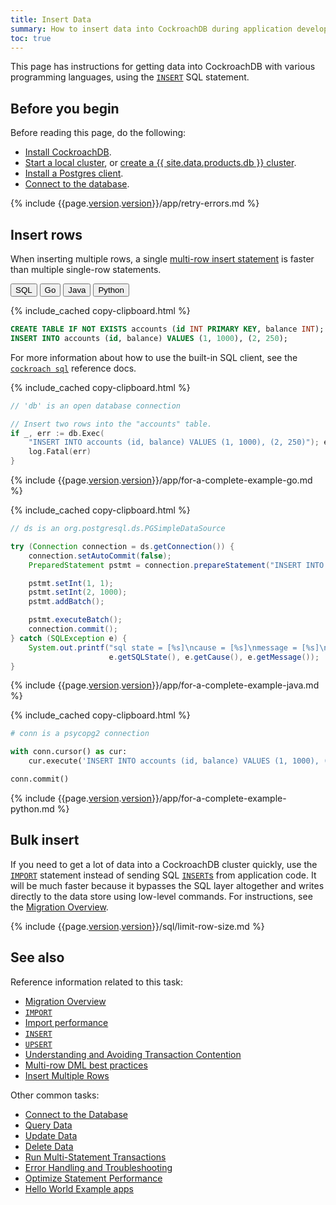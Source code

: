 ```yaml
---
title: Insert Data
summary: How to insert data into CockroachDB during application development
toc: true
---
```


This page has instructions for getting data into CockroachDB with various programming languages, using the [`INSERT`](insert.html) SQL statement.

## Before you begin

Before reading this page, do the following:

- [Install CockroachDB](install-cockroachdb.html).
- [Start a local cluster](secure-a-cluster.html), or [create a {{ site.data.products.db }} cluster](../cockroachcloud/create-your-cluster.html).
- [Install a Postgres client](install-client-drivers.html).
- [Connect to the database](connect-to-the-database.html).

{% include {{page.[version](cluster-settings.html#setting-version).[version](cluster-settings.html#setting-version)}}/app/retry-errors.md %}

## Insert rows

When inserting multiple rows, a single [multi-row insert statement](insert.html#insert-multiple-rows-into-an-existing-table) is faster than multiple single-row statements.

<div class="filters clearfix">
  <button class="filter-button" data-scope="sql">SQL</button>
  <button class="filter-button" data-scope="go">Go</button>
  <button class="filter-button" data-scope="java">Java</button>
  <button class="filter-button" data-scope="python">Python</button>
</div>

<section class="filter-content" markdown="1" data-scope="sql">

{% include_cached copy-clipboard.html %}
~~~ sql
CREATE TABLE IF NOT EXISTS accounts (id INT PRIMARY KEY, balance INT);
INSERT INTO accounts (id, balance) VALUES (1, 1000), (2, 250);
~~~

For more information about how to use the built-in SQL client, see the [`cockroach sql`](cockroach-sql.html) reference docs.

</section>

<section class="filter-content" markdown="1" data-scope="go">

{% include_cached copy-clipboard.html %}
~~~ go
// 'db' is an open database connection

// Insert two rows into the "accounts" table.
if _, err := db.Exec(
    "INSERT INTO accounts (id, balance) VALUES (1, 1000), (2, 250)"); err != nil {
    log.Fatal(err)
}
~~~

{% include {{page.[version](cluster-settings.html#setting-version).[version](cluster-settings.html#setting-version)}}/app/for-a-complete-example-go.md %}

</section>

<section class="filter-content" markdown="1" data-scope="java">

{% include_cached copy-clipboard.html %}
~~~ java
// ds is an org.postgresql.ds.PGSimpleDataSource

try (Connection connection = ds.getConnection()) {
    connection.setAutoCommit(false);
    PreparedStatement pstmt = connection.prepareStatement("INSERT INTO accounts (id, balance) VALUES (?, ?)");

    pstmt.setInt(1, 1);
    pstmt.setInt(2, 1000);
    pstmt.addBatch();

    pstmt.executeBatch();
    connection.commit();
} catch (SQLException e) {
    System.out.printf("sql state = [%s]\ncause = [%s]\nmessage = [%s]\n",
                      e.getSQLState(), e.getCause(), e.getMessage());
}
~~~

{% include {{page.[version](cluster-settings.html#setting-version).[version](cluster-settings.html#setting-version)}}/app/for-a-complete-example-java.md %}

</section>

<section class="filter-content" markdown="1" data-scope="python">

{% include_cached copy-clipboard.html %}
~~~ python
# conn is a psycopg2 connection

with conn.cursor() as cur:
    cur.execute('INSERT INTO accounts (id, balance) VALUES (1, 1000), (2, 250)')

conn.commit()
~~~

{% include {{page.[version](cluster-settings.html#setting-version).[version](cluster-settings.html#setting-version)}}/app/for-a-complete-example-python.md %}

</section>

## Bulk insert

If you need to get a lot of data into a CockroachDB cluster quickly, use the [`IMPORT`](import.html) statement instead of sending SQL [`INSERT`s](insert.html) from application code. It will be much faster because it bypasses the SQL layer altogether and writes directly to the data store using low-level commands. For instructions, see the [Migration Overview](migration-overview.html).

{% include {{page.[version](cluster-settings.html#setting-version).[version](cluster-settings.html#setting-version)}}/sql/limit-row-size.md %}

## See also

Reference information related to this task:

- [Migration Overview](migration-overview.html)
- [`IMPORT`](import.html)
- [Import performance](import.html#performance)
- [`INSERT`](insert.html)
- [`UPSERT`](upsert.html)
- [Understanding and Avoiding Transaction Contention](performance-best-practices-overview.html#understanding-and-avoiding-transaction-contention)
- [Multi-row DML best practices](performance-best-practices-overview.html#dml-best-practices)
- [Insert Multiple Rows](insert.html#insert-multiple-rows-into-an-existing-table)

Other common tasks:

- [Connect to the Database](connect-to-the-database.html)
- [Query Data](query-data.html)
- [Update Data](update-data.html)
- [Delete Data](delete-data.html)
- [Run Multi-Statement Transactions](run-multi-statement-transactions.html)
- [Error Handling and Troubleshooting](error-handling-and-troubleshooting.html)
- [Optimize Statement Performance](make-queries-fast.html)
- [Hello World Example apps](hello-world-example-apps.html)

<!-- Reference Links -->

[manual]: manual-deployment.html
[orchestrated]: orchestration.html
[local_secure]: secure-a-cluster.html
[connection_params]: connection-parameters.html
